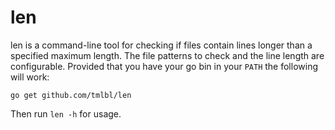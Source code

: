 # len

len is a command-line tool for checking if files contain lines longer than a
specified maximum length. The file patterns to check and the line length are
configurable. Provided that you have your go bin in your `PATH` the following
will work:

```
go get github.com/tmlbl/len
```

Then run `len -h` for usage.
